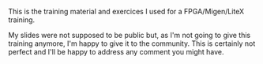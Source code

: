 This is the training material and exercices I used for a FPGA/Migen/LiteX training.

My slides were not supposed to be public but, as I'm not going to give this training anymore, I'm happy to give it to the community. This is certainly not perfect and I'll be happy to address any comment you might have.
